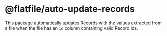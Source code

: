 # @flatfile/auto-update-records

This package automatically updates Records with the values extracted from a file when the file has an `id` column containing valid Record ids.